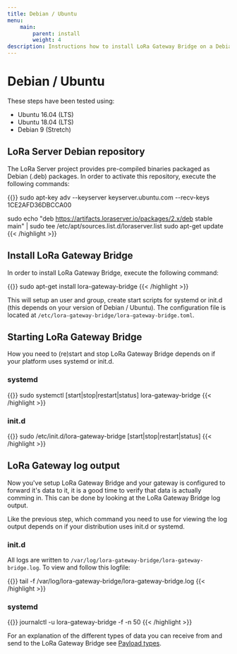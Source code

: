 ```yaml
---
title: Debian / Ubuntu
menu:
    main:
        parent: install
        weight: 4
description: Instructions how to install LoRa Gateway Bridge on a Debian or Ubuntu based Linux installation.
---
```


# Debian / Ubuntu

These steps have been tested using:

* Ubuntu 16.04 (LTS)
* Ubuntu 18.04 (LTS)
* Debian 9 (Stretch)

## LoRa Server Debian repository

The LoRa Server project provides pre-compiled binaries packaged as Debian (.deb)
packages. In order to activate this repository, execute the following
commands:

{{<highlight bash>}}
sudo apt-key adv --keyserver keyserver.ubuntu.com --recv-keys 1CE2AFD36DBCCA00

sudo echo "deb https://artifacts.loraserver.io/packages/2.x/deb stable main" | sudo tee /etc/apt/sources.list.d/loraserver.list
sudo apt-get update
{{< /highlight >}}

## Install LoRa Gateway Bridge

In order to install LoRa Gateway Bridge, execute the following command:

{{<highlight bash>}}
sudo apt-get install lora-gateway-bridge
{{< /highlight >}}

This will setup an user and group, create start scripts for systemd or init.d
(this depends on your version of Debian / Ubuntu). The configuration file is
located at `/etc/lora-gateway-bridge/lora-gateway-bridge.toml`.

## Starting LoRa Gateway Bridge

How you need to (re)start and stop LoRa Gateway Bridge depends on if your
platform uses systemd or init.d.

### systemd

{{<highlight bash>}}
sudo systemctl [start|stop|restart|status] lora-gateway-bridge
{{< /highlight >}}

### init.d

{{<highlight bash>}}
sudo /etc/init.d/lora-gateway-bridge [start|stop|restart|status]
{{< /highlight >}}

## LoRa Gateway log output

Now you've setup LoRa Gateway Bridge and your gateway is configured to forward
it's data to it, it is a good time to verify that data is actually comming in.
This can be done by looking at the LoRa Gateway Bridge log output.

Like the previous step, which command you need to use for viewing the
log output depends on if your distribution uses init.d or systemd.

### init.d

All logs are written to `/var/log/lora-gateway-bridge/lora-gateway-bridge.log`.
To view and follow this logfile:

{{<highlight bash>}}
tail -f /var/log/lora-gateway-bridge/lora-gateway-bridge.log
{{< /highlight >}}

### systemd

{{<highlight bash>}}
journalctl -u lora-gateway-bridge -f -n 50
{{< /highlight >}}

For an explanation of the different types of data you can receive from and
send to the LoRa Gateway Bridge see [Payload types](/lora-gateway-bridge/integrate/payload-types/).
